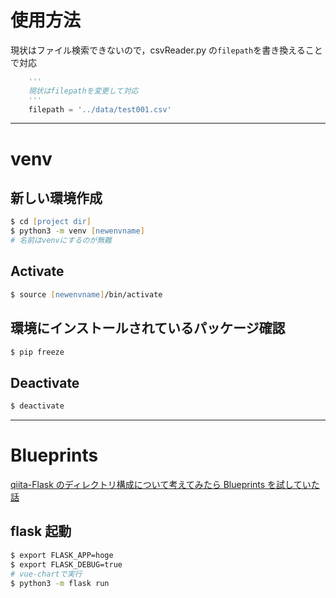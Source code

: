 # 使用方法

現状はファイル検索できないので，csvReader.py の`filepath`を書き換えることで対応

```python
    '''
    現状はfilepathを変更して対応
    '''
    filepath = '../data/test001.csv'
```

---

# venv

## 新しい環境作成

```zsh
$ cd [project dir]
$ python3 -m venv [newenvname]
# 名前はvenvにするのが無難
```

## Activate

```zsh
$ source [newenvname]/bin/activate
```

## 環境にインストールされているパッケージ確認

```zsh
$ pip freeze
```

## Deactivate

```zsh
$ deactivate
```

---

# Blueprints

[qiita-Flask のディレクトリ構成について考えてみたら Blueprints を試していた話](https://qiita.com/rarewin/items/8f252313db8ee7fa2de0)

## flask 起動

```zsh
$ export FLASK_APP=hoge
$ export FLASK_DEBUG=true
# vue-chartで実行
$ python3 -m flask run
```
